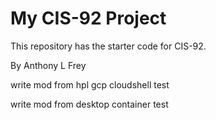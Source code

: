 # My CIS-92 Project 

This repository has the starter code for CIS-92. 

By Anthony L Frey

write mod from hpl gcp cloudshell test

write mod from desktop container test